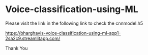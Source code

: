 # Voice-classification-using-ML

Please visit the link in the following link to check the cnnmodel.h5

https://bharghavis-voice-classification-using-ml-app1-2sa2c9.streamlitapp.com/

Thank You
